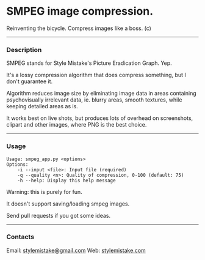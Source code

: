 SMPEG image compression.
============

Reinventing the bicycle. Compress images like a boss. (c)

***

### Description

SMPEG stands for Style Mistake's Picture Eradication Graph. Yep.

It's a lossy compression algorithm that does compress something, but I
don't guarantee it.

Algorithm reduces image size by eliminating image data in areas containing
psychovisually irrelevant data, ie. blurry areas, smooth textures, while
keeping detailed areas as is.

It works best on live shots, but produces lots of overhead on screenshots,
clipart and other images, where PNG is the best choice.

***

### Usage

```
Usage: smpeg_app.py <options>
Options:
    -i --input <file>: Input file (required)
    -q --quality <n>: Quality of compression, 0-100 (default: 75)
    -h --help: Display this help message
```

Warning: this is purely for fun.

It doesn't support saving/loading smpeg images.

Send pull requests if you got some ideas.

***

### Contacts
Email: stylemistake@gmail.com
Web: [stylemistake.com](http://stylemistake.com)
